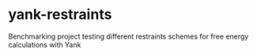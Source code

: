 # yank-restraints
Benchmarking project testing different restraints schemes for free energy calculations with Yank
